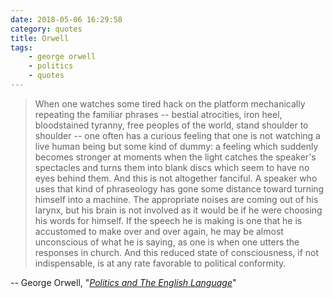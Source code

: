 ```yaml
---
date: 2018-05-06 16:29:58
category: quotes
title: Orwell
tags:
    - george orwell
    - politics
    - quotes
---
```


> When one watches some tired hack on the platform mechanically repeating the familiar phrases -- bestial atrocities, iron heel, bloodstained tyranny, free peoples of the world, stand shoulder to shoulder -- one often has a curious feeling that one is not watching a live human being but some kind of dummy: a feeling which suddenly becomes stronger at moments when the light catches the speaker's spectacles and turns them into blank discs which seem to have no eyes behind them. And this is not altogether fanciful. A speaker who uses that kind of phraseology has gone some distance toward turning himself into a machine. The appropriate noises are coming out of his larynx, but his brain is not involved as it would be if he were choosing his words for himself. If the speech he is making is one that he is accustomed to make over and over again, he may be almost unconscious of what he is saying, as one is when one utters the responses in church. And this reduced state of consciousness, if not indispensable, is at any rate favorable to political conformity.

-- George Orwell, "_[Politics and The English Language](http://www.orwell.ru/library/essays/politics/english/e_polit)_"
